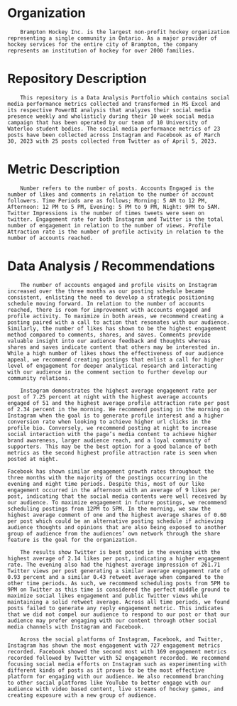 # Organization

        Brampton Hockey Inc. is the largest non-profit hockey organization representing a single community in Ontario. As a major provider of hockey services for the entire city of Brampton, the company represents an institution of hockey for over 2000 families.

# Repository Description

        This repository is a Data Analysis Portfolio which contains social media performance metrics collected and transformed in MS Excel and its respective PowerBI analysis that analyzes their social media presence weekly and wholisticly during their 10 week social media campaign that has been operated by our team of 10 University of Waterloo student bodies. The social media performance metrics of 23 posts have been collected across Instagram and Facebook as of March 30, 2023 with 25 posts collected from Twitter as of April 5, 2023. 

# Metric Description

        Number refers to the number of posts. Accounts Engaged is the number of likes and comments in relation to the number of account followers. Time Periods are as follows; Morning: 5 AM to 12 PM, Afternoon: 12 PM to 5 PM, Evening: 5 PM to 9 PM, Night: 9PM to 5AM. Twitter Impressions is the number of times tweets were seen on twitter. Engagement rate for both Instagram and Twitter is the total number of engagement in relation to the number of views. Profile Attraction rate is the number of profile activity in relation to the number of accounts reached.
        
# Data Analysis / Recommendations

        The number of accounts engaged and profile visits on Instagram increased over the three months as our posting schedule became consistent, enlisting the need to develop a strategic positioning schedule moving forward. In relation to the number of accounts reached, there is room for improvement with accounts engaged and profile activity. To maximize in both areas, we recommend creating a posting paired with a call to action that resonates with our audience. Similarly, the number of likes has shown to be the highest engagement method compared to comments, shares, and saves. Comments provide valuable insight into our audience feedback and thoughts whereas shares and saves indicate content that others may be interested in. While a high number of likes shows the effectiveness of our audience appeal, we recommend creating postings that enlist a call for higher level of engagement for deeper analytical research and interacting with our audience in the comment section to further develop our community relations. 

        Instagram demonstrates the highest average engagement rate per post of 7.25 percent at night with the highest average accounts engaged of 51 and the highest average profile attraction rate per post of 2.34 percent in the morning. We recommend posting in the morning on Instagram when the goal is to generate profile interest and a higher conversion rate when looking to achieve higher url clicks in the profile bio. Conversely, we recommend posting at night to increase social interaction with the page’s media content to achieve higher brand awareness, larger audience reach, and a loyal community of supporters. This may be the best option for a good balance of both metrics as the second highest profile attraction rate is seen when posted at night. 

	Facebook has shown similar engagement growth rates throughout the three months with the majority of the postings occurring in the evening and night time periods. Despite this, most of our like engagement occurred in the afternoon with an average of 9 likes per post, indicating that the social media contents were well received by our audience. To maximize engagement in future postings, we recommend scheduling postings from 12PM to 5PM. In the morning, we saw the highest average comment of one and the highest average shares of 0.60 per post which could be an alternative posting schedule if achieving audience thoughts and opinions that are also being exposed to another group of audience from the audiences’ own network through the share feature is the goal for the organization.

        The results show Twitter is best posted in the evening with the highest average of 2.14 likes per post, indicating a higher engagement rate. The evening also had the highest average impression of 261.71 Twitter views per post generating a similar average engagement rate of 0.93 percent and a similar 0.43 retweet average when compared to the other time periods. As such, we recommend scheduling posts from 5PM to 9PM on Twitter as this time is considered the perfect middle ground to maximize social likes engagement and public Twitter views while maintaining a solid retweet average. Across all time periods, we found posts failed to generate any reply engagement metric. This indicates that we did not compel our audience to respond to our post or that our audience may prefer engaging with our content through other social media channels with Instagram and Facebook.

        Across the social platforms of Instagram, Facebook, and Twitter, Instagram has shown the most engagement with 727 engagement metrics recorded. Facebook showed the second most with 169 engagement metrics recorded followed by Twitter with 52 engagement recorded. We recommend focusing social media efforts on Instagram such as experimenting with different kinds of posts as it proves to be the most effective platform for engaging with our audience. We also recommend branching to other social platforms like YouTube to better engage with our audience with video based content, live streams of hockey games, and creating exposure with a new group of audience.
